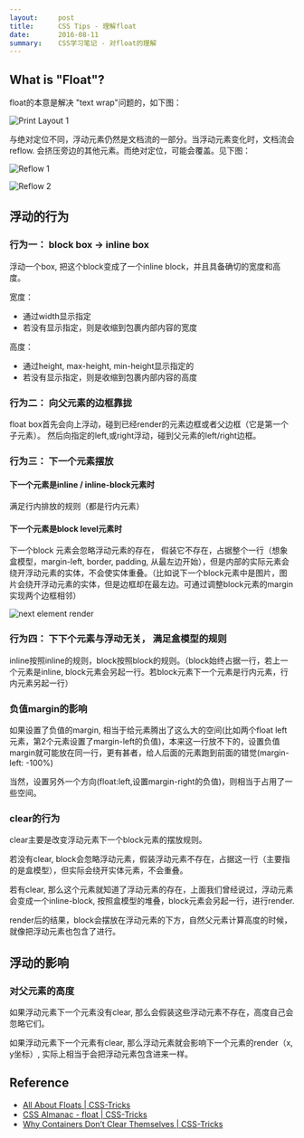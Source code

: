 ```yaml
---
layout:     post
title:      CSS Tips - 理解float
date:       2016-08-11
summary:    CSS学习笔记 - 对float的理解
---
```


## What is "Float"?

float的本意是解决 "text wrap"问题的，如下图：

![Print Layout 1](https://css-tricks.com/wp-content/csstricks-uploads/print-layout.png)

与绝对定位不同，浮动元素仍然是文档流的一部分。当浮动元素变化时，文档流会reflow. 会挤压旁边的其他元素。而绝对定位，可能会覆盖。见下图：

![Reflow 1](https://css-tricks.com/wp-content/csstricks-uploads/reflow-example-1.png)

![Reflow 2](https://css-tricks.com/wp-content/csstricks-uploads/reflow-example-2.png)

## 浮动的行为

### 行为一： block box -> inline box

浮动一个box, 把这个block变成了一个inline block，并且具备确切的宽度和高度。

宽度：
- 通过width显示指定
- 若没有显示指定，则是收缩到包裹内部内容的宽度

高度：
- 通过height, max-height, min-height显示指定的
- 若没有显示指定，则是收缩到包裹内部内容的高度

### 行为二： 向父元素的边框靠拢

float box首先会向上浮动，碰到已经render的元素边框或者父边框（它是第一个子元素）。
然后向指定的left,或right浮动，碰到父元素的left/right边框。

### 行为三： 下一个元素摆放

#### 下一个元素是inline / inline-block元素时

满足行内排放的规则（都是行内元素）

#### 下一个元素是block level元素时

下一个block 元素会忽略浮动元素的存在， 假装它不存在，占据整个一行（想象盒模型，margin-left, border, padding, 从最左边开始），但是内部的实际元素会绕开浮动元素的实体，不会使实体重叠。（比如说下一个block元素中是图片，图片会绕开浮动元素的实体，但是边框却在最左边。可通过调整block元素的margin实现两个边框相邻）

![next element render](https://css-tricks.com/wp-content/csstricks-uploads/correct-reflow.png)

### 行为四： 下下个元素与浮动无关， 满足盒模型的规则

inline按照inline的规则，block按照block的规则。（block始终占据一行，若上一个元素是inline, block元素会另起一行。若block元素下一个元素是行内元素，行内元素另起一行）

### 负值margin的影响

如果设置了负值的margin, 相当于给元素腾出了这么大的空间(比如两个float left元素，第2个元素设置了margin-left的负值)，本来这一行放不下的，设置负值margin就可能放在同一行，更有甚者，给人后面的元素跑到前面的错觉(margin-left: -100%)

当然，设置另外一个方向(float:left,设置margin-right的负值)，则相当于占用了一些空间。

### clear的行为

clear主要是改变浮动元素下一个block元素的摆放规则。

若没有clear, block会忽略浮动元素，假装浮动元素不存在，占据这一行（主要指的是盒模型），但实际会绕开实体元素，不会重叠。

若有clear, 那么这个元素就知道了浮动元素的存在，上面我们曾经说过，浮动元素会变成一个inline-block, 按照盒模型的堆叠，block元素会另起一行，进行render.

render后的结果，block会摆放在浮动元素的下方，自然父元素计算高度的时候，就像把浮动元素也包含了进行。


## 浮动的影响

### 对父元素的高度

如果浮动元素下一个元素没有clear, 那么会假装这些浮动元素不存在，高度自己会忽略它们。

如果浮动元素下一个元素有clear, 那么浮动元素就会影响下一个元素的render（x, y坐标）, 实际上相当于会把浮动元素包含进来一样。



## Reference

- [All About Floats \| CSS-Tricks](https://css-tricks.com/all-about-floats/)
- [CSS Almanac - float \| CSS-Tricks](https://css-tricks.com/almanac/properties/f/float/)
- [Why Containers Don’t Clear Themselves \| CSS-Tricks](https://css-tricks.com/containers-dont-clear-floats/)